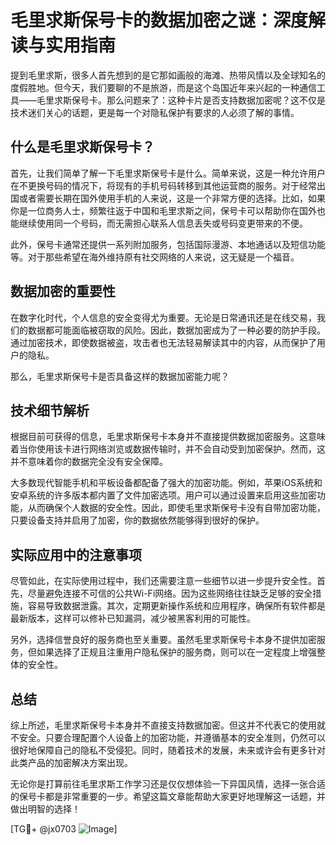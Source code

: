 # 毛里求斯保号卡的数据加密之谜：深度解读与实用指南

提到毛里求斯，很多人首先想到的是它那如画般的海滩、热带风情以及全球知名的度假胜地。但今天，我们要聊的不是旅游，而是这个岛国近年来兴起的一种通信工具——毛里求斯保号卡。那么问题来了：这种卡片是否支持数据加密呢？这不仅是技术迷们关心的话题，更是每一个对隐私保护有要求的人必须了解的事情。

## 什么是毛里求斯保号卡？

首先，让我们简单了解一下毛里求斯保号卡是什么。简单来说，这是一种允许用户在不更换号码的情况下，将现有的手机号码转移到其他运营商的服务。对于经常出国或者需要长期在国外使用手机的人来说，这是一个非常方便的选择。比如，如果你是一位商务人士，频繁往返于中国和毛里求斯之间，保号卡可以帮助你在国外也能继续使用同一个号码，而无需担心联系人信息丢失或号码变更带来的不便。

此外，保号卡通常还提供一系列附加服务，包括国际漫游、本地通话以及短信功能等。对于那些希望在海外维持原有社交网络的人来说，这无疑是一个福音。

## 数据加密的重要性

在数字化时代，个人信息的安全变得尤为重要。无论是日常通讯还是在线交易，我们的数据都可能面临被窃取的风险。因此，数据加密成为了一种必要的防护手段。通过加密技术，即使数据被盗，攻击者也无法轻易解读其中的内容，从而保护了用户的隐私。

那么，毛里求斯保号卡是否具备这样的数据加密能力呢？

## 技术细节解析

根据目前可获得的信息，毛里求斯保号卡本身并不直接提供数据加密服务。这意味着当你使用该卡进行网络浏览或数据传输时，并不会自动受到加密保护。然而，这并不意味着你的数据完全没有安全保障。

大多数现代智能手机和平板设备都配备了强大的加密功能。例如，苹果iOS系统和安卓系统的许多版本都内置了文件加密选项。用户可以通过设置来启用这些加密功能，从而确保个人数据的安全性。因此，即使毛里求斯保号卡没有自带加密功能，只要设备支持并启用了加密，你的数据依然能够得到很好的保护。

## 实际应用中的注意事项

尽管如此，在实际使用过程中，我们还需要注意一些细节以进一步提升安全性。首先，尽量避免连接不可信的公共Wi-Fi网络。因为这些网络往往缺乏足够的安全措施，容易导致数据泄露。其次，定期更新操作系统和应用程序，确保所有软件都是最新版本，这样可以修补已知漏洞，减少被黑客利用的可能性。

另外，选择信誉良好的服务商也至关重要。虽然毛里求斯保号卡本身不提供加密服务，但如果选择了正规且注重用户隐私保护的服务商，则可以在一定程度上增强整体的安全性。

## 总结

综上所述，毛里求斯保号卡本身并不直接支持数据加密。但这并不代表它的使用就不安全。只要合理配置个人设备上的加密功能，并遵循基本的安全准则，仍然可以很好地保障自己的隐私不受侵犯。同时，随着技术的发展，未来或许会有更多针对此类产品的加密解决方案出现。

无论你是打算前往毛里求斯工作学习还是仅仅想体验一下异国风情，选择一张合适的保号卡都是非常重要的一步。希望这篇文章能帮助大家更好地理解这一话题，并做出明智的选择！

[TG💪+ @jx0703 ![Image](https://github.com/user-attachments/assets/dbca1d08-cadb-493c-b0ec-ad6f7a83f270)]